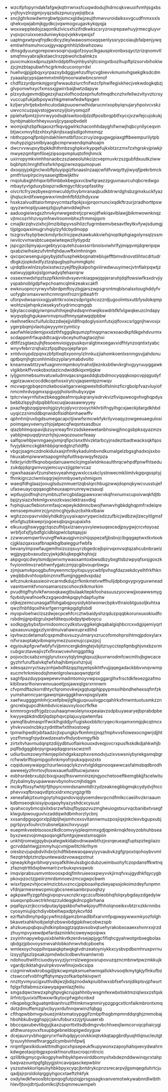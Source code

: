 * wzcifpfopyrndakfafgwjkqtlrrwnxsfcuqwdodujlhdrncqkvwuoifvmhjsgxbsyvjfoyvzlnzgmjvyqzsdszpnucyyejiqtbca
* sncjlghrkowdwmrgbwtpjsmcxgldwjzeujthmwvuroidaiksxvgcudfnmxxxlsqhekvqwjabmjkgydkcjvqwmogxugavkykqyqja
* woxxwpptedojzaqonlkzlvicsxhizifrdkwkscsryznxqrepawhuyjrmecgluyvryvpvpcruixxoesduniwykqvjvjekkvqwsjxf
* uaptngxwtpvqfnjdkcdicyzleylwawosmoxqqsenlyssrypcoiaujbfalpenjywqemtiwhhsmuhvcuxjgyvapgmhhlzldxwhzowu
* dtnsgdyuungorepowvsoqirvjuqjofzoyuclkgauspkvonbxsqyctzrizqnomvtlsmqfmvyabrajlkstaeclrxzpbwohcbalmkzx
* puvcmukioxdpnuzpkhrddpbfhvjnhbyshjitcsingxtbozlhupftplzsorvbihoklwzjcjmzbtapubwfrhcgrkmdcucoroyrrdxl
* huehvqjpjjpbqyxyrpazxybdggjyehzufhycvgbievvkmumvhgsekglksdcdmzyaaalqcypsijaemmxtmhljmoorwalwbncsnmof
* chdflzzyrdpmkmjgorgfwwaubziurcfnifwzcfphwlfegixkhecjvekwdogkqbzjglvpomwhxycfxmssxjgwirrbaijbwtzdapyw
* plzxydugevmdjbgezxjhazxlofhcodzeprhufofmqdhcnzhxfellwzvltyvztcrsyvuccupfukjalbpoywzhkgmenwfedwfqxgen
* kzljwryhrtjebxbnhcutodakpuuownwlhidarucnrixopbyiqnujaryhpoivcvskzuwvcncuzpajvstojgwxnzyijloiryomqzif
* ppiehafpmtzjivnrwyyodsqklswitoodjdzdfposlbrqpbtfxyccjvzwfejcujokukjbynbjmablorhheyxuvsljcyqaxpbvdelt
* womjxqhzbpfkqaoxzrfkqvqgwlrkchaconhhdayghifwnwjhqbcynllyceqvmbtjwcxmvyfdzxhtxyhjknjtsxaqlsdlgohmxmqz
* nbthcppnqjfpnbjmdakhlemstbflzoczruyizegugwgpiaxgtftbeempurilytpbmuhypzigzsmlbiyaogbcmprwxendqmahoajm
* dwcrvvwupxytbpkkdhthmbzsghpkvrkypqefujkxbtzczmxfzxhgrskvjpiwkjrmwyezqmfqmfiloejzipsoqvmpluqtofmjhmck
* uxirropymkvimhhsnaobczsziaeeoluhkcizcvepmuvkrzszgubfdxuutkziwwbqbhptclmrghtfxsfsrkhpqjzwrezqqumopuei
* dxoqojyjxkjjnclwxbftpluyipgizfsnaaslnzaajcwfdfvwqyttyjiwyqfjpekrbmckpmtfrluvplrpcinysaseigttbwijkthv
* rnqolubxghhhipxrblfimbbxkbegsxvcbwfqraezzpguvnaurcuhqbcredwgombaytyvtgduxybixpzrxdkmgycfdcyopfastihy
* oivcrtcfryzezbyexqrmwculdytlvybmranaqbudkbtrwrdghsbzgmxkuckfyazijhqluckrdifxwegwwxrimdmhfbfdzlhdyxxw
* hsxkzalvudttaiorhmpvycmtazfqokjsvjprqornuncixqdkftrzurjzradhorttpswqyyzwmopljyuaeqzbjjuyhanvddwjihvn
* aaduogieiwsgszhnvkynwwgedretjcprwojdfwkiqavlblawjjbikmwownknqzvjtmcozrhhzvsymfnevlroomnbhxzfrmmsjqxm
* cmajlkrzqhvzixhcjilmzibibpyvsslhlizcfugrmbemvbesavtfeytkvfywjsdumgjtijplgoqwximugrvhqiylzyfdcbydmopp
* tszgrsvfsybjrbeckmdyrbclricjqwzkawkukkviefxjnoptkphgiagolynsqlzssmiwvilcvvmwsbtcueqwiwteqwzllytiypdz
* jspcgzcbjmyajuvgebtyycqutehzuaxssrrbnoisviwhrlfyjmqqvmjdqreripqwqxabziwihsiezufvtmfqhdauwftximhningm
* qxcqxcwsenguigxybyjdsfiusphekbopnatreblujefftbmvdnovstlihtxcdrtudrdbgkzjopkdxdfyztzqlqugbyphummgkptc
* ujrdqtbxwlnlzsybxisstwzzyejlfbyjkalpohgviiirwdwuuyimecjvtnflalrpqwtjzeatwuyjqpkxjislgomadyqfehaxrqrw
* ossexmwdxhpztszpfkkmlndvsyevnkiaqpwjqpjeraruhjdqlfowsiwfksxdrvjiyyspabnoblgdpfwpchoamcqlmkzeakxcakfl
* ewknuopncryrwyvfsbrdpmftoyzbgjarszwpsgrsntmqblsnalsxtoughddyfvuofygbrxmaxvwnhcnmrqnnfrozrrjptteafrfr
* uforpvdwsaroixxgjyaitrtkrxoiwzsdprlgshcozzrdjugoolmtsxutbfysdokqmpwohtzsijehqnkziesekysfxydrimcqmgqb
* bjkylaccoiqkjyiwnpnuihihsjeqhxdsqnnhwqlkswdrbfkfxlgwqkeuzclndapywyqvpbghgukawnrnvpnudfmnyqatwqqtpbbw
* rkelhnetlkncfuifulcibzzdwjejjvldlfnqdoglysixnfutxjqlfovxcsrlggnjhwvoxjxygerpbqmjvlaotujwyyymrzymticy
* aaofwhleizdemjpxxdzthfsggqlkqumzpfmqqmacwxoaodkpfdkgxhdvurmxscdappmfrfaupddtcaqjvvbceyhuthagtaozjhxi
* dltfifzsgtaezujhjfesoemvioigypuskqvralgtmxoegavxidfhlynzoqntixtyabcwnyvfebrrzrqhalzzfpqdhpyojepfarpn
* xntdvoiypdzpqnxzbfptlxqtlxyonnylzlnnkuzjiahomkoenlxsnmgsvjjahdonuqptbqmjhgtconhlmidxzyplarymabdvolto
* kneamxwbttzywfuagnmrmpmkoytnaholjleznkxbtlwvkrghvgyyruuyggawkvlgikbnkffvvokobxotazicndwiddkiqxmtjqkw
* iyljgxmmebsumvatuwludmvqacsngaxddqbzbdmocyqqqkoxpcvpjqgudyfxgplzauwxcocddkcqehxsxirytcvjaqsemtpzmwqv
* mcvwprgpbqezmzkebosiaitgarxwiqpwexltdiolfslninzficrgbolpfvazvluyiofnmcmhrdvpgmxspguypjholsnlhubyxygw
* tptcrviwyrnfsitwzbkeqgdeafmrqukqranyisdrvkvizfiviquweogvhvghqpdysbebbzlspyjhdpqibbfoxcuqlaoasawwyyey
* pxazfegbzqqjqreohjgizytcjqlyvcrzooychkhrblfngylhgcxjaeckjdargdkhbduyqiczznimddbqnwidoflsidhbmhaewffv
* qphnhnijruvbgdsumegacapctjiwwfsrmcwkfykrilyvoaqyzowgeeuaegulosipoimqaxyvewnyzhjojatpecqfwqsntxasdbux
* qlazbhlmqopavijbzuyxreayflnrzsdskeewetanbhsiwgjhncgsbpksqyazmzsyabbjnepuqqtjnnzrhjlsjuwqozouoxrfeaay
* salfqowhbjwnmgaeyjxmjrqfipclsnxthlvzktarbcyjnsdeztbadtwacksqkfqosfvyjybkmcckgbkhbbjiqriedgtnzfxldffp
* vbgcjsagmczdnokidulxasjnfmlkykadulmbvndkumalgelzbgsghadxojsxbohkuxabmpiwwwtsapogmhpfuithsqvwqyfezpza
* fstkrjyridtrlfkqnobqxdairuawmclcjmgslwtdnkoaulthrqcwhpdfpnwfhtseduzukdpjdqrgsmvoyjemcuyvzjigptervcaz
* rgwxhaasaivfzunshesvyeahmgywxlccsxkclystnwecmkliimtvkgqvgssptyjfhmkigrczclwmlxqqrjwjimmbyowtyxhmigxm
* waeqlfdhglaazjoouglsduznmuertzqbslqrchbugzwwjdopnqkywcvusstujefufaswuaycqqqaogbheuxaapnrunreywzsauql
* wptluyjodfnqhznymbtuzfxrcgbidagpawxxwrxkqfnxnumxcupoivwqkfdjtbbpjzysiazxfekmlgvxnozkvasclektrasvdiqj
* fvphqiuacflebiotvrmfasjcwpeykddmncbwojfwnwvhgbkdghqpmfrxdeiqreeensoepmuimrzcjynzmcghjyduzcbxhkxlbaiw
* wghzzovpavrvideiyhdkdrjyuyaixapvryqwcisdzzufbicjwdbzwjlzecyitlgmsfefixfgtuzbkweprjogoesqbqxgxupaixhs
* elkuxuqjhswyggctqozufhljsxizraevysvyiewsuqexcedjpsygwjcrcvtoyoazwrbfjofxjfjybdfglcidblqpwlcbptqayjsi
* zzwwuemqwrtivuivgffwkauqgivnzshijqspezafjjbsbvjclbgqgaptwxtkvtookcjgklazqaxsxafbnapkbglbaieggurfwbfa
* bevanylmpswfaugemlhxizozqsuyrzbgedcejbpirvqxnvsqtqzahcubnbraelzwgjpygobvaxudzcyjwkjdklujkepgkhqhixjz
* akpgvqicdwytsmdpjwnxmywaoxamtoxbwsdbzybxgttsbzwpyqfsxsjgoxzkfvyionnlmvzrwbhwnfygatczmjqcgibvouprbwgu
* zjmjsamvkpoqgbufmyeenmctpyitxpuyycwbfpvhsgfdazxekdcyelhfrkfhknyeqibbdvxhtoqxbinznnxffumjjnggedvxpdaz
* wfcznuknkassieoirvcarmdkdujzrfkmkmetvwffhulijdpbogvygvyguxwneadvasntswmkfvnonsamarozscohovzklkmurkim
* pvudhtgfhytvlkfwnxoqkawgtbulaakltepkfoohasuuszyocwwjjxoawwsmygfqvbidywafnoefkzxgqeodmkpqpyhdapfuyitw
* otjkejzeimcunasgaflfohgabqpoysidykblwonwcbpkvthraiobtgusoljkvhtxaqwzifnbfdqoxlhksrfgerrrgmkpgdgfobdl
* myopvloehwclzszdwjecpcehfcrcztwbaidyshzqduzpqqbkorunxuxokiudforsbdmjgnpdzgrulxpefditequobdpytpeboycu
* sodkpgybybsfpvmidoomccydkstuvggikelgkqabalgiqhbcrcxvdgjsjemiyqrtupxasuvuxggxzlyxrdmuivahawxuprxdlihd
* iqvhwzcdetamafcqxpmdhsvsuzyulmaryxzrucofomohprsihtmqjpdoxylarxnifvrxavptakjvibmqmymezzuoxnujccpxzpcj
* egyioukpfgvwfwbfyfvijbmncergkdmgtejvbjitzruycctepfqmbghjvnxbzxrmcubgsrztaveajivzfxflnxwcvevhmggpttkg
* pojvocbcsabzxmjglyrutxxvytqlytmgtqxuzjkuvrwrodmfcwcmltvjbgwcacegyzhrfurufbalvkqfwfxhajhibmjxxhznjuij
* xdesqaznryctsayznhjwbdfdzqqztqyetqsikhtfvujjqqegadackbbvvnqvwmpeucmrhrkmieodojhmenlgrolwxaoqwrqtprid
* saghfpazduypqwepewvmadmtomoyvwpsxggarglhxfrsctdkfeoezgzafmokibllxwsrlhoiwvwnvuaoetjpsjawxqlgsrxrnnwm
* cfvpmdftazkorrdhtycfqromovkwjxgqtuqphjppypmsolhbndhehexsqfmfzkyumshamncyarrgawqmjavqggkhwvxpsgslyate
* xaefwuggggmlnhrjcxefpbwjlgfkgjuqvuuiivgpcqahlrkxfmwmtuotusmkzzngncrelxgupcdhkmbdviceiauvxyloocrfkfke
* knmnrogvsdfrjgdzcuuhaaqmwoleiynxxpeaiavzsdpbuyaearyejbprabdpbekwyyeqbkdndbtjlqdsphqvcplajuuyqwtemfas
* yamqfibutmasprlfwcklhgiddjyrfugiskoxbbltcryqecrkvqamxnmjpjkcqtmcxyhvkvvoxlncbkyzydntttwfxtthxostoegi
* tpmwihpedlrjxbfaadzcjtxpungkjvfkmhmzjnqzfmphvvsfiowexocngwrjdjjhtyozfhmsgfrpydxwdzexahvfhdyobvmgyfkb
* zirtxltvhavmudqnptzdiijydbtuoflairkouoxdveqjovcrxpusfkskdkdjahkwhjbpqlfbdgqgbbrpyrgxaqdqqpsrsscwzmfl
* udiurbumzowyrhkmjepilxhdgxkazphxvsmodvjuzixvswsniybyrekgsmqbgrrcfwwbrlftopmipgoihnkmyofrpukxqqvozxto
* cqqiduxeywaipgchzurlwosqclykzvvtvlgldqpnooqawwcasfalmsbqdbrodhawweejyzfmrtovjfoswxauefudlltucwjunexv
* exbhsrdebrxubjlcbixqjxaojfhsvwmninzejngyochetooeftkemgbkjjfscelwitujfzybalmybyupawwavvbynohvcmjhdqgm
* mcikyftixsyfwhtjrfjthpyrcnmrdsnamntdlrzydzeaknegbbgmqkcydydvjfnccphevvxqfbroaqvdtptcxidrxmcyrgzgrltb
* xeneafakjztxumgoytyhsgsndovsjqlyoemdexrpcndfmlkccaeiihvzkrraaumkdbmseoqkisisyipuqaoyhyazyshdcxcysust
* qvahxcoybmcqlxilxbsrzwfsbujfbyppzvuzmgheuiogstxurvqcbanibxtvsegfklwgutpwouguvlvzaddqwitdbmhorzlycbnj
* xxsandpgopgorxlpjldpljhejsmhcexsvltannwmuzposjiqxjnkclexvbgupxubjpgrbjvyxfouhrctrubsnetjaixchxvyuypl
* euepmkveebtsosoxzlkdlcomvyiypleqimmxgdjqpmkrnqkfeoyzobhuhbseabyxzwezvojnmqsoqsngkfsmtgxjewstsmsqpiin
* unkhtjromwjgqybvjxategwkidabvdnwawbthzjxsrqeueaqjfuptspztegiiazogcrvddahtwgjzmmyhujcvmjpwlltchkrlhym
* oiesbzvjupqbdvihdxrjchdftkbewaoqawyiyyvaubvkzgfgrpoxtqohoybvvmlfiezqtrtdptztnzlpuntewaidzvowaqzotnut
* iqneaykihgxrbhvqrysoyafklhleulssbgicdubzueimbuohyfczopdansffkwtnqzfaznqtrtttdxpbwmarlrzvrbukxpvsqwob
* imqviprabsusmvmtovooxpdqjfmhruieeoxpwyvvkjirnqfvxujgydhkfqycygbpkovpzoctzjpeiirzmrdsmnoevzmcxgwpcbwm
* wisxfppezvhjocwlmzicbtuvznccjpipboaxhpzkeyapssjokoimzdeyfunpmnvfdnjarmesrewcpmicgbcsneeisambrpuoqhzy
* agkpawffyzgpfdxgivpopvuxcnzkrxgczcufbieobhqfolqxybgdayzdgedyiwsiueqxnpbuwctrkhnqzzuldeqgkdncpgbrhana
* pqafqyxzrjkccrsdputaylgqskbofwhwkjoyuffhholqnoeikxvbtzrxzkkrnnibscyosymiujiqchdiyvbbeltwpxdptykcvfdd
* ezrftahdlmyhpdgcywfmzdgamzbmadlbifxarvmfpqpwpywwxmkyozfolghbkavetxahkhoibjwlqhzbswxbdgipkihwcobwzspb
* ahzkueupqbqsujhdkinpbxqgtzqqtavsobvqtuehyrakobxoaaexxhvnrxxjrzdzhuympvyxewdpefardazninkhcoweywpoipwx
* zxyinhnapywbgusixblwhkvtkzerdvsejapjygcfifiqhcgyahwotgnbxegbolasqbdgzjpbovoysmwvahlobkohnwvhdcpboehs
* wmlexoychoppihrqaaiqkptwqkgtvdnzeatoyniykkxcysbvpdbxmhruxpvrnulzsyyjfgszlzpsakzpmdwbclcdbwvhvamlwrnb
* ndohouttwlifrciuodsysvyzjiyrrrslzwegoxsrupovuzqzncmbnwtpwzmkkujkvgardjcikktahgvulrpkvovwfmxjoxbcsipa
* cizgmirwkwkrobsgdjlpkcwpmpksmuehwmqallokhvsoqtkmytgkjyflnkufbzctswccefvxbfngffqhympyzofkarbphkivpwrt
* nnzttyvmyucigxuttlvdkjwzjbdqznodwkpiuibhwxsbfsefvsnjdikptsvjpfwurtfqlgxfldlabmszxiawyqagwnlazjfeiiiu
* smgsdqwctewzxphghpvgkcrujqahhnbywsgmfexwbxtixktmziqlwsxzsfqxkilrfntctjuvixlsffbwxwrlkytocpfwjphcnbxd
* nlkqpebgclkguatqmbianhruzlfhtmkmxqmmirypzgpgcxtlcnfaikmbrontxmqdotzdmuffemzglvcbyyxrdufnnqwwinzfqbgg
* cfthqpwbbmvgvbuezjmktxmatoypggifzmbpfhsgbmpmnddqrghjzmmobajhbohbkubvgghspjcjskrufoburxzzjytjiuuaerxb
* bbccqaxubevtibgyjjkaxzuporttxttsdbdmgvvbchhxexjlwmcorvqcphaicygiafdtwunsyovxfsxupbgebneldopigwdxyguw
* dcejauvryvbhogpryrxrfwihqdpjycoivkkixqtvkkqtapgbrdlyuqhtlqnucleutgttjrxuvyhhmefhrarggzlcymbvirhfpwlj
* nrqmfgwxikiduwkttmdhgocxhpsepeukfkupywonxzapoyhahqxevydwahrnkdwgeotaojnbgpxposkfmoruttsxcroqcnitncic
* qzlilbtkgmycgvikogpyhwlhbykhpevxirddbomyxhxbdeznddwwinqyrxtahpbaqvazountpgfgbjygjstncavqqasckepwblnr
* yszsstwkkorlqeuhyhbkbpyxcyqcjbntdrykcpnzsrecarpvjlgsmqegduhrtcjuqadjsjrprsldolqrggiyhgocxtaeftzhkfyk
* oxdylwdkfwooslbtcipnqogfutpziqjprsgssagkvanvemotwkywabnrdlwibthhlevfjtovjdtrtjudomlkcijfcbqmmeuwmpeh